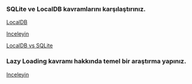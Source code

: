 ### SQLite ve LocalDB kavramlarını karşılaştırınız.

[LocalDB](https://docs.microsoft.com/en-us/sql/database-engine/configure-windows/sql-server-express-localdb?view=sql-server-ver15#:~:text=Microsoft%20SQL%20Server%20Express%20LocalDB,Server%20Express%20targeted%20to%20developers.&text=LocalDB%20installation%20copies%20a%20minimal,using%20a%20special%20connection%20string.)

[Inceleyin](http://www.sqlcoffee.com/SQLServer2012_0004.htm)

[LocalDB vs SQLite](https://stackoverflow.com/questions/9655374/sql-localdb-vs-sql-server-ce)

### Lazy Loading kavramı hakkında temel bir araştırma yapınız.

[Inceleyin](https://www.imperva.com/learn/performance/lazy-loading/#:~:text=Lazy%20Loading%20vs.,entities%20referenced%20by%20a%20resource.)
